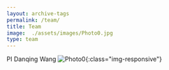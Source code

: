 ```yaml
---
layout: archive-tags
permalink: /team/
title: Team
image:  ./assets/images/Photo0.jpg
type: team
---
```


PI
Danqing Wang
![Photo0](/assets/image/image/images/Photo0.png){:class="img-responsive"}



